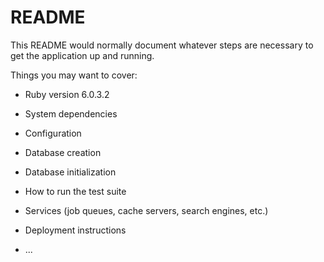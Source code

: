 # README

This README would normally document whatever steps are necessary to get the
application up and running.

Things you may want to cover:

* Ruby version
   6.0.3.2

* System dependencies

* Configuration

* Database creation

* Database initialization

* How to run the test suite

* Services (job queues, cache servers, search engines, etc.)

* Deployment instructions

* ...
